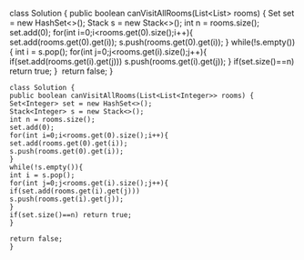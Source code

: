 class Solution {
public boolean canVisitAllRooms(List<List<Integer>> rooms) {
Set<Integer> set = new HashSet<>();
Stack<Integer> s = new Stack<>();
int n = rooms.size();
set.add(0);
for(int i=0;i<rooms.get(0).size();i++){
set.add(rooms.get(0).get(i));
s.push(rooms.get(0).get(i));
}
while(!s.empty()){
int i = s.pop();
for(int j=0;j<rooms.get(i).size();j++){
if(set.add(rooms.get(i).get(j)))
s.push(rooms.get(i).get(j));
}
if(set.size()==n) return true;
}
​
return false;
}
```
class Solution {
public boolean canVisitAllRooms(List<List<Integer>> rooms) {
Set<Integer> set = new HashSet<>();
Stack<Integer> s = new Stack<>();
int n = rooms.size();
set.add(0);
for(int i=0;i<rooms.get(0).size();i++){
set.add(rooms.get(0).get(i));
s.push(rooms.get(0).get(i));
}
while(!s.empty()){
int i = s.pop();
for(int j=0;j<rooms.get(i).size();j++){
if(set.add(rooms.get(i).get(j)))
s.push(rooms.get(i).get(j));
}
if(set.size()==n) return true;
}
​
return false;
}
​
```